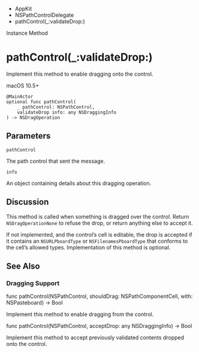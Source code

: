 

- AppKit
- NSPathControlDelegate
-  pathControl(\_:validateDrop:) 

Instance Method

# pathControl(\_:validateDrop:)

Implement this method to enable dragging onto the control.

macOS 10.5+

``` source
@MainActor
optional func pathControl(
    _ pathControl: NSPathControl,
    validateDrop info: any NSDraggingInfo
) -> NSDragOperation
```

## Parameters 

`pathControl`  

The path control that sent the message.

`info`  

An object containing details about this dragging operation.

## Discussion

This method is called when something is dragged over the control. Return `NSDragOperationNone` to refuse the drop, or return anything else to accept it.

If not implemented, and the control’s cell is editable, the drop is accepted if it contains an `NSURLPboardType` or `NSFilenamesPboardType` that conforms to the cell’s allowed types. Implementation of this method is optional.

## See Also

### Dragging Support

func pathControl(NSPathControl, shouldDrag: NSPathComponentCell, with: NSPasteboard) -> Bool

Implement this method to enable dragging from the control.

func pathControl(NSPathControl, acceptDrop: any NSDraggingInfo) -> Bool

Implement this method to accept previously validated contents dropped onto the control.

